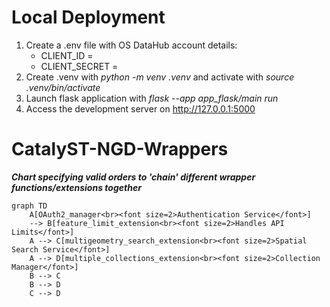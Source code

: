 # Local Deployment
1. Create a .env file with OS DataHub account details:
    - CLIENT_ID =
    - CLIENT_SECRET =
2. Create .venv with _python -m venv .venv_ and activate with _source .venv/bin/activate_
3. Launch flask application with _flask --app app\_flask/main run_
4. Access the development server on http://127.0.0.1:5000

# CatalyST-NGD-Wrappers

***Chart specifying valid orders to 'chain' different wrapper functions/extensions together***

```mermaid
graph TD
    A[OAuth2_manager<br><font size=2>Authentication Service</font>]
    --> B[feature_limit_extension<br><font size=2>Handles API Limits</font>]
    A --> C[multigeometry_search_extension<br><font size=2>Spatial Search Service</font>]
    A --> D[multiple_collections_extension<br><font size=2>Collection Manager</font>]
    B --> C
    B --> D
    C --> D
```